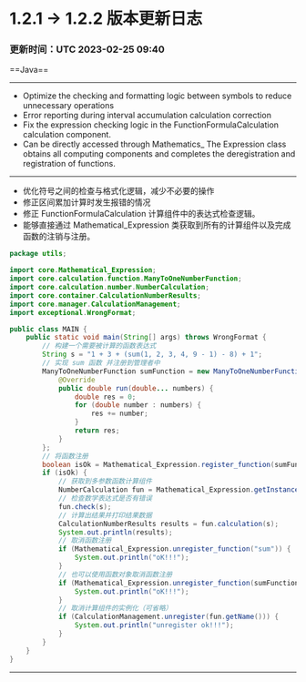 # 1.2.1 -> 1.2.2 版本更新日志

### 更新时间：UTC 2023-02-25 09:40

==Java==
<hr>

* Optimize the checking and formatting logic between symbols to reduce unnecessary operations
* Error reporting during interval accumulation calculation correction
* Fix the expression checking logic in the FunctionFormulaCalculation calculation component.
* Can be directly accessed through Mathematics_ The Expression class obtains all computing components and completes the
  deregistration and registration of functions.

<hr>

* 优化符号之间的检查与格式化逻辑，减少不必要的操作
* 修正区间累加计算时发生报错的情况
* 修正 FunctionFormulaCalculation 计算组件中的表达式检查逻辑。
* 能够直接通过 Mathematical_Expression 类获取到所有的计算组件以及完成函数的注销与注册。

```java
package utils;

import core.Mathematical_Expression;
import core.calculation.function.ManyToOneNumberFunction;
import core.calculation.number.NumberCalculation;
import core.container.CalculationNumberResults;
import core.manager.CalculationManagement;
import exceptional.WrongFormat;

public class MAIN {
    public static void main(String[] args) throws WrongFormat {
        // 构建一个需要被计算的函数表达式
        String s = "1 + 3 + (sum(1, 2, 3, 4, 9 - 1) - 8) + 1";
        // 实现 sum 函数 并注册到管理者中
        ManyToOneNumberFunction sumFunction = new ManyToOneNumberFunction("sum") {
            @Override
            public double run(double... numbers) {
                double res = 0;
                for (double number : numbers) {
                    res += number;
                }
                return res;
            }
        };
        // 将函数注册
        boolean isOk = Mathematical_Expression.register_function(sumFunction);
        if (isOk) {
            // 获取到多参数函数计算组件
            NumberCalculation fun = Mathematical_Expression.getInstance(Mathematical_Expression.functionFormulaCalculation2, "fun");
            // 检查数学表达式是否有错误
            fun.check(s);
            // 计算出结果并打印结果数据
            CalculationNumberResults results = fun.calculation(s);
            System.out.println(results);
            // 取消函数注册
            if (Mathematical_Expression.unregister_function("sum")) {
                System.out.println("oK!!!");
            }
            // 也可以使用函数对象取消函数注册
            if (Mathematical_Expression.unregister_function(sumFunction)) {
                System.out.println("oK!!!");
            }
            // 取消计算组件的实例化（可省略）
            if (CalculationManagement.unregister(fun.getName())) {
                System.out.println("unregister ok!!!");
            }
        }
    }
}
```

<hr>
